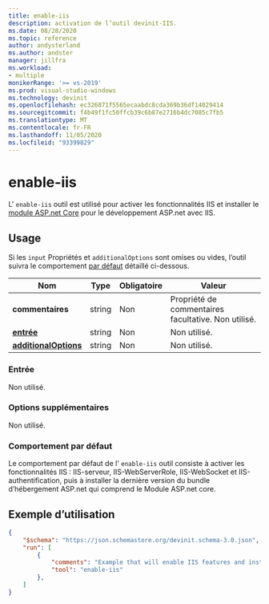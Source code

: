 ```yaml
---
title: enable-iis
description: activation de l’outil devinit-IIS.
ms.date: 08/28/2020
ms.topic: reference
author: andysterland
ms.author: andster
manager: jillfra
ms.workload:
- multiple
monikerRange: '>= vs-2019'
ms.prod: visual-studio-windows
ms.technology: devinit
ms.openlocfilehash: ec326871f5565ecaabdc8cda369b36df14029414
ms.sourcegitcommit: f4b49f1fc50ffcb39c6b87e2716b4dc7085c7fb5
ms.translationtype: MT
ms.contentlocale: fr-FR
ms.lasthandoff: 11/05/2020
ms.locfileid: "93399829"
---
```

# <a name="enable-iis"></a>enable-iis

L' `enable-iis` outil est utilisé pour activer les fonctionnalités IIS et installer le [module ASP.net Core](/aspnet/core/host-and-deploy/aspnet-core-module) pour le développement ASP.net avec IIS.

## <a name="usage"></a>Usage

Si les `input` Propriétés et `additionalOptions` sont omises ou vides, l’outil suivra le comportement [par défaut](#default-behavior) détaillé ci-dessous.

| Nom                                             | Type   | Obligatoire | Valeur                                                                               |
|--------------------------------------------------|--------|----------|-------------------------------------------------------------------------------------|
| **commentaires**                                     | string | Non       | Propriété de commentaires facultative. Non utilisé.                                               |
| [**entrée**](#input)                              | string | Non       | Non utilisé.                                                                           |
| [**additionalOptions**](#additional-options)     | string | Non       | Non utilisé.                                                                           |

### <a name="input"></a>Entrée

Non utilisé.

### <a name="additional-options"></a>Options supplémentaires

Non utilisé.

### <a name="default-behavior"></a>Comportement par défaut

Le comportement par défaut de l' `enable-iis` outil consiste à activer les fonctionnalités IIS : IIS-serveur, IIS-WebServerRole, IIS-WebSocket et IIS-authentification, puis à installer la dernière version du bundle d’hébergement ASP.net qui comprend le Module ASP.net core. 

## <a name="example-usage"></a>Exemple d’utilisation

```json
{
    "$schema": "https://json.schemastore.org/devinit.schema-3.0.json",
    "run": [
        {
            "comments": "Example that will enable IIS features and install the latest ASP.NET hosting bundle.",
            "tool": "enable-iis"
        },
    ]
}
```